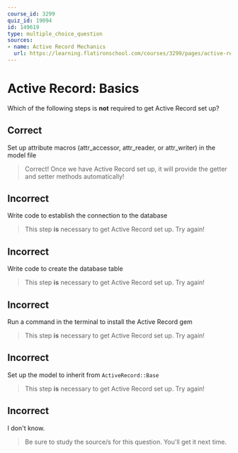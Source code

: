 ```yaml
---
course_id: 3299
quiz_id: 19094
id: 149619
type: multiple_choice_question
sources:
- name: Active Record Mechanics
  url: https://learning.flatironschool.com/courses/3299/pages/active-record-mechanics?module_item_id=143901
---
```


# Active Record: Basics

Which of the following steps is **not** required to get Active Record set up?

## Correct

Set up attribute macros (attr\_accessor, attr\_reader, or attr\_writer) in the
model file

> Correct! Once we have Active Record set up, it will provide the getter and
> setter methods automatically!

## Incorrect

Write code to establish the connection to the database

> This step **is** necessary to get Active Record set up. Try again!

## Incorrect

Write code to create the database table

> This step **is** necessary to get Active Record set up. Try again!

## Incorrect

Run a command in the terminal to install the Active Record gem

> This step **is** necessary to get Active Record set up. Try again!

## Incorrect

Set up the model to inherit from `ActiveRecord::Base`

> This step **is** necessary to get Active Record set up. Try again!

## Incorrect

I don't know.

> Be sure to study the source/s for this question. You'll get it next time.
